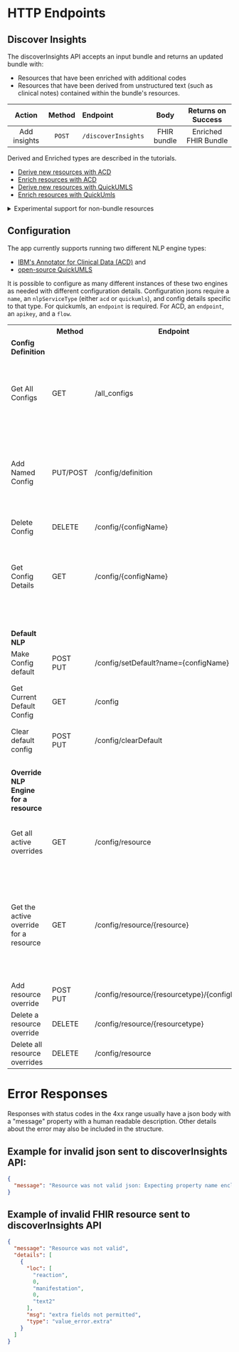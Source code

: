 # HTTP Endpoints

## Discover Insights
The discoverInsights API accepts an input bundle and returns an updated bundle with:
* Resources that have been enriched with additional codes
* Resources that have been derived from unstructured text (such as clinical notes) contained within the bundle's resources.

| Action | Method | Endpoint | Body | Returns on Success |
|:------:|:------:|:---------|:----:|:-------:|
| Add insights | `POST` | `/discoverInsights` | FHIR bundle | Enriched FHIR Bundle |

Derived and Enriched types are described in the tutorials.

* [Derive new resources with ACD](../examples/acd/derive_new_resources.md)
* [Enrich resources with ACD](../examples/acd/enrich.md)
* [Derive new resources with QuickUMLS](../examples/quickumls/derive_new_resources.md)
* [Enrich resources with QuickUmls](../examples/quickumls/enrich.md)

<details><summary>Experimental support for non-bundle resources</summary>

If the discoverInsights API is called with a FHIR resource that is *Not* a bundle, then the returned data depends on the input type:
 
 Body Type | Returns 
 --- | ---
 DiagnosticReport or Document Reference | A bundle of derived resources, or an empty bundle if no resources were derived.
 Condition or AllergyIntolerance | The resource is returned with additional codes, or with no additional codes if no codes were derived.

Other resource types *may* return an error.

When using this API resources __must__ have a valid identifier. Because health-patterns will invoke the service before creating resources in thie FHIR server, the identifier has not been set. The result is that this version of the API is not as useful in an ingestion pipeline, and therefore is discouraged/experimental.

The version of the API that accepts a bundle input makes use of the fullUrl property in the bundleEntry for each resource (setting the property if necessary), and this allows that variation to support the requirements of health-patterns.
</details>

## Configuration
The app currently supports running two different NLP engine types: 
* [IBM's Annotator for Clinical Data (ACD)](https://www.ibm.com/cloud/watson-annotator-for-clinical-data) and 
* [open-source QuickUMLS](https://github.com/Georgetown-IR-Lab/QuickUMLS)

It is possible to configure as many different instances of these two engines as needed with different configuration details.  Configuration jsons require a `name`, an `nlpServiceType` (either `acd` or `quickumls`), and config details specific to that type.
For quickumls, an `endpoint` is required. For ACD, an `endpoint`, an `apikey`, and a `flow`.

<table>
<colgroup>
       <col span="1" style="width: 10%;">
       <col span="1" style="width: 5%;">
       <col span="1" style="width: 30%;">
       <col span="1" style="width: 30%;">
       <col span="1" style="width: 30%;">
</colgroup>

<tr> <th> &nbsp; </th><th> Method </th><th> Endpoint </th><th> Body </th><th> Returns on Success </th></tr>
<tr> <td> <B>Config Definition</B> </td><td> &nbsp; </td><td> &nbsp; </td><td> &nbsp; </td><td> &nbsp; </td></tr>
<tr><td> Get All Configs </td><td> GET </td><td>/all_configs</td><td>&nbsp;</td><td> Config definition names: 

```json 
{
  "all_configs": [
    "acdconfig1",
    "quickconfig1"
  ]
}
``` 

</td></tr>

<tr><td> Add Named Config </td><td> PUT/POST </td><td>/config/definition</td><td>json config (contains name). Example:

```json
{
  "name": "quickconfig1",
  "nlpServiceType": "quickumls",
  "config": {
    "endpoint": "http://***"
  }
}
```

</td><td> Status 200</td></tr>

<tr><td> Delete Config </td><td> DELETE</td> <td>/config/{configName}</td> <td> &nbsp; </td><td> Status 200 </td></tr>

<tr><td> Get Config Details </td><td> GET </td><td> /config/{configName} </td><td></td>
<td> Example Response:

```json
{
  "name": "quickconfig1",
  "nlpServiceType": "quickumls",
  "config": {
    "endpoint": "http://***"
  }
}
```
</td>
</tr>
<tr><td>&nbsp; </td><td> &nbsp; </td><td> &nbsp; </td><td> &nbsp; </td><td> &nbsp; <tr></tr>
<tr> <td> <B>Default NLP</B> </td><td> &nbsp; </td><td> &nbsp; </td><td> &nbsp; </td><td> &nbsp; </td></tr>
<tr><td> Make Config default </td><td> POST<BR/>PUT </td> <td>/config/setDefault?name={configName}</td><td></td><td> Status 200 </td></tr>
<tr><td> Get Current Default Config </td><td> GET </td><td> /config </td><td></td><td> Current default configName:

```json
{
  "config": "acdconfig1"
}
```


<tr><td> Clear default config </td><td> POST<BR/>PUT </td><td> /config/clearDefault</td><td> </td><td> Status 200 </td><tr>

 </td></tr>
 
 <tr><td>&nbsp; </td><td> &nbsp; </td><td> &nbsp; </td><td> &nbsp; </td><td> &nbsp; <tr></tr>
<tr> <td> <B>Override NLP Engine for a resource </B> </td><td> &nbsp; </td><td> &nbsp; </td><td> &nbsp; </td><td> &nbsp; </td></tr>

<tr><td>  Get all active overrides </td><td> GET </td><td>/config/resource </td><td> </td><td>
Dictionary of overrides:

```json
{
  "AllergyIntolerance": "acdconfig1",
  "Condition": "acdconfig1"
}
```
</td></tr>

<tr><td>  Get the active override for a resource </td><td> GET </td><td>/config/resource/{resource} </td><td> </td><td>
Dictionary of override:

```json
{
  "resource": "Condition",
  "config": "acdconfig1"
}
```

If no override is defined:

```json
{
  "config": null,
  "resource": "Condition"
}
```

</td></tr>

<tr><td>Add resource override</td><td>POST<BR/>PUT</td><td>/config/resource/{resourcetype}/{configName}</td><td></td><td> Status 200 </td></tr>
<tr><td>Delete a resource override</td><td>DELETE</td><td>/config/resource/{resourcetype}</td><td></td><td>Status 200 </td></tr>
<tr><td>Delete all resource overrides</td><td>DELETE</td><td>/config/resource</td><td></td><td> Status 200</td></tr>
</table> 


# Error Responses
Responses with status codes in the 4xx range usually have a json body with a "message" property with a human readable description. Other details about the error may also be included in the structure.

## Example for invalid json sent to discoverInsights API:

```json
{
  "message": "Resource was not valid json: Expecting property name enclosed in double quotes: line 29 column 10 (char 676)"
}
```

## Example of invalid FHIR resource sent to discoverInsights API

```json
{
  "message": "Resource was not valid",
  "details": [
    {
      "loc": [
        "reaction",
        0,
        "manifestation",
        0,
        "text2"
      ],
      "msg": "extra fields not permitted",
      "type": "value_error.extra"
    }
  ]
}
```
